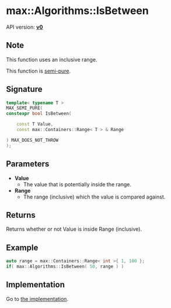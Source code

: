 # max::Algorithms::IsBetween

API version: [**v0**](../../v0.md)

## Note

This function uses an inclusive range.

This function is [semi-pure](../Compiling/AliasingOptimizations.md#MAX_SEMI_PURE).

## Signature

```c++
template< typename T >
MAX_SEMI_PURE(
constexpr bool IsBetween(

	const T Value,
	const max::Containers::Range< T > & Range

) MAX_DOES_NOT_THROW
);
```

## Parameters

* **Value**
    * The value that is potentially inside the range.
* **Range**
	* The range (inclusive) which the value is compared against.

## Returns

Returns whether or not Value is inside Range (inclusive).

## Example

```c++
auto range = max::Containers::Range< int >{ 1, 100 };
if( max::Algorithms::IsBetween( 50, range ) )
```

## Implementation

Go to [the implementation](../../../Code/Include/max/Algorithms/IsBetween.inl#L12).